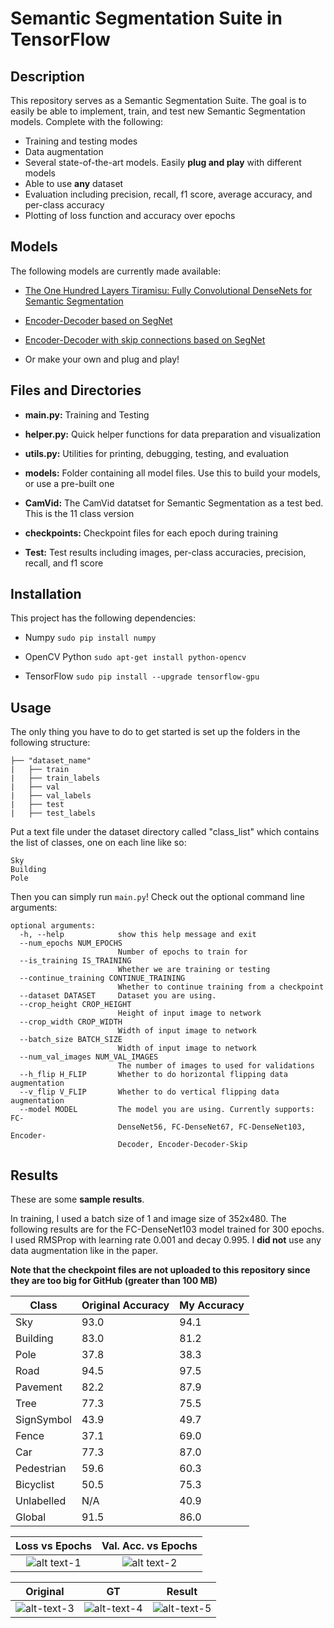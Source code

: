 # Semantic Segmentation Suite in TensorFlow

## Description
This repository serves as a Semantic Segmentation Suite. The goal is to easily be able to implement, train, and test new Semantic Segmentation models. Complete with the following:

- Training and testing modes
- Data augmentation
- Several state-of-the-art models. Easily **plug and play** with different models
- Able to use **any** dataset
- Evaluation including precision, recall, f1 score, average accuracy, and per-class accuracy
- Plotting of loss function and accuracy over epochs

## Models
The following models are currently made available:

- [The One Hundred Layers Tiramisu: Fully Convolutional DenseNets for Semantic Segmentation](https://arxiv.org/pdf/1611.09326.pdf)

- [Encoder-Decoder based on SegNet](https://arxiv.org/abs/1511.00561)

- [Encoder-Decoder with skip connections based on SegNet](https://arxiv.org/abs/1511.00561)

- Or make your own and plug and play!


## Files and Directories


- **main.py:** Training and Testing

- **helper.py:** Quick helper functions for data preparation and visualization

- **utils.py:** Utilities for printing, debugging, testing, and evaluation

- **models:** Folder containing all model files. Use this to build your models, or use a pre-built one

- **CamVid:** The CamVid datatset for Semantic Segmentation as a test bed. This is the 11 class version

- **checkpoints:** Checkpoint files for each epoch during training

- **Test:** Test results including images, per-class accuracies, precision, recall, and f1 score


## Installation
This project has the following dependencies:

- Numpy `sudo pip install numpy`

- OpenCV Python `sudo apt-get install python-opencv`

- TensorFlow `sudo pip install --upgrade tensorflow-gpu`

## Usage
The only thing you have to do to get started is set up the folders in the following structure:

    ├── "dataset_name"                   
    |   ├── train
    |   ├── train_labels
    |   ├── val
    | 	├── val_labels
    |   ├── test
    | 	├── test_labels

Put a text file under the dataset directory called "class_list" which contains the list of classes, one on each line like so:

```
Sky
Building
Pole
```

Then you can simply run `main.py`! Check out the optional command line arguments:

```
optional arguments:
  -h, --help            show this help message and exit
  --num_epochs NUM_EPOCHS
                        Number of epochs to train for
  --is_training IS_TRAINING
                        Whether we are training or testing
  --continue_training CONTINUE_TRAINING
                        Whether to continue training from a checkpoint
  --dataset DATASET     Dataset you are using.
  --crop_height CROP_HEIGHT
                        Height of input image to network
  --crop_width CROP_WIDTH
                        Width of input image to network
  --batch_size BATCH_SIZE
                        Width of input image to network
  --num_val_images NUM_VAL_IMAGES
                        The number of images to used for validations
  --h_flip H_FLIP       Whether to do horizontal flipping data augmentation
  --v_flip V_FLIP       Whether to do vertical flipping data augmentation
  --model MODEL         The model you are using. Currently supports: FC-
                        DenseNet56, FC-DenseNet67, FC-DenseNet103, Encoder-
                        Decoder, Encoder-Decoder-Skip
```
    

## Results

These are some **sample results**.

In training, I used a batch size of 1 and image size of 352x480. The following results are for the FC-DenseNet103 model trained for 300 epochs. I used RMSProp with learning rate 0.001 and decay 0.995. I **did not** use any data augmentation like in the paper.

**Note that the checkpoint files are not uploaded to this repository since they are too big for GitHub (greater than 100 MB)**


| Class 	| Original Accuracy  	| My Accuracy |
| ------------- 		| ------------- | -------------|
| Sky  		| 93.0 | 94.1  |
| Building 		| 83.0  | 81.2  |
| Pole  		| 37.8  | 38.3  |
| Road 		| 94.5  | 97.5  |
| Pavement  		| 82.2  | 87.9  |
| Tree 		| 77.3  | 75.5  |
| SignSymbol  		| 43.9  | 49.7  |
| Fence 		| 37.1  | 69.0  |
| Car  		| 77.3  | 87.0  |
| Pedestrian 		| 59.6  | 60.3  |
| Bicyclist  		| 50.5  | 75.3  |
| Unlabelled 		| N/A  | 40.9  |
| Global  		| 91.5 | 86.0  |


Loss vs Epochs            |  Val. Acc. vs Epochs
:-------------------------:|:-------------------------:
![alt text-1](https://github.com/GeorgeSeif/FC-DenseNet-Tiramisu/blob/master/Images/loss_vs_epochs.png)  |  ![alt text-2](https://github.com/GeorgeSeif/FC-DenseNet-Tiramisu/blob/master/Images/accuracy_vs_epochs.png)


Original            |  GT   |  Result
:-------------------------:|:-------------------------:|:-------------------------:
![alt-text-3](https://github.com/GeorgeSeif/FC-DenseNet-Tiramisu/blob/master/Images/0001TP_008550.png "Original")  |  ![alt-text-4](https://github.com/GeorgeSeif/FC-DenseNet-Tiramisu/blob/master/Images/0001TP_008550_gt.png "GT")  |   ![alt-text-5](https://github.com/GeorgeSeif/FC-DenseNet-Tiramisu/blob/master/Images/0001TP_008550_pred.png "Result")

